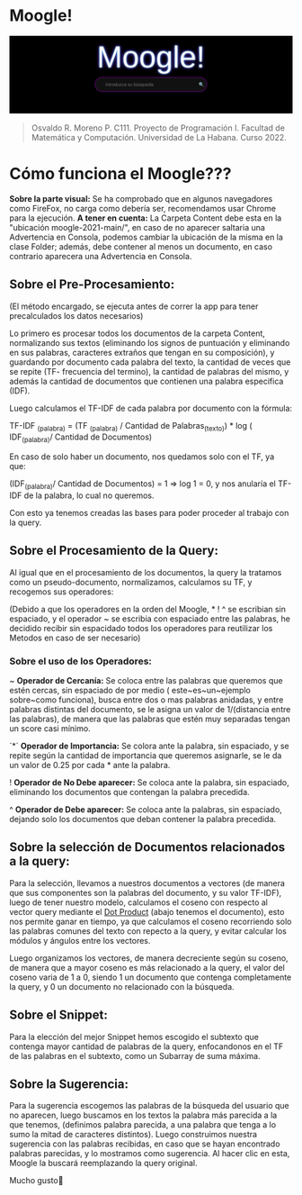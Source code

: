 # Moogle!

![](moogle.png)

>   Osvaldo R. Moreno P. C111. Proyecto de Programación I. Facultad de Matemática y Computación. Universidad de La Habana. Curso 2022. 

# Cómo funciona el Moogle???

**Sobre la parte visual:** Se ha comprobado que en algunos navegadores como FireFox, no carga como debería ser, recomendamos usar Chrome para la ejecución.
**A tener en cuenta:** La Carpeta Content debe esta en la "ubicación moogle-2021-main/", en caso de no aparecer saltaria una Advertencia en Consola, podemos cambiar la ubicación de la misma en la clase Folder; además, debe contener al menos un documento, en caso contrario aparecera una Advertencia en Consola. 

## Sobre el Pre-Procesamiento:

(El método encargado, se ejecuta antes de correr la app para tener precalculados los datos necesarios)

Lo primero es procesar todos los documentos de la carpeta Content, normalizando sus textos (eliminando los signos de puntuación y eliminando en sus palabras, caracteres extraños que tengan en su composición), y guardando por documento cada palabra del texto, la cantidad de veces que se repite (TF- frecuencia del termino), la cantidad de palabras del mismo, y  además la cantidad de documentos que contienen una palabra especifica (IDF).

Luego calculamos el TF-IDF de cada palabra por documento con la fórmula:

TF-IDF <sub>(palabra)</sub>  = (TF <sub>(palabra)</sub> / Cantidad de Palabras<sub>(texto)</sub>) * log ( IDF<sub>(palabra)</sub>/ Cantidad de Documentos)

En caso de solo haber un documento, nos quedamos solo con el TF, ya que:

(IDF<sub>(palabra)</sub>/ Cantidad de Documentos) = 1 => log 1 = 0, y nos anularía el TF-IDF de la palabra, lo cual no queremos.

Con esto ya tenemos creadas las bases para poder proceder al trabajo con la query.

## Sobre el Procesamiento de la Query:

Al igual que en el procesamiento de los documentos, la query la tratamos como un pseudo-documento, normalizamos, calculamos su TF, y recogemos sus operadores:

(Debido a que los operadores en la orden del Moogle, * ! ^ se escribian sin espaciado, y el operador ~ se escribia con espaciado entre las palabras, he decidido recibir sin espacidado todos los operadores para reutilizar los Metodos en caso de ser necesario)

### Sobre el uso de los Operadores:

~ **Operador de Cercanía:** Se coloca entre las palabras que queremos que estén cercas, sin espaciado de por medio ( este~es~un~ejemplo sobre~como funciona), busca entre dos o mas palabras anidadas, y entre palabras distintas del documento, se le asigna un valor de 1/(distancia entre las palabras), de manera que las palabras que estén muy separadas tengan un score casi mínimo.

´*´ **Operador de Importancia:** Se colora ante la palabra, sin espaciado, y se repite según la cantidad de importancia que queremos asignarle, se le da un valor de 0.25 por cada * ante la palabra.

! **Operador de No Debe aparecer:** Se coloca ante la palabra, sin espaciado, eliminando los documentos que contengan la palabra precedida.

^ **Operador de Debe aparecer:** Se coloca ante la palabras, sin espaciado, dejando solo los documentos que deban contener la palabra precedida.

## Sobre la selección de Documentos relacionados a la query:

Para la selección, llevamos a nuestros documentos a vectores (de manera que sus componentes son la palabras del documento, y su valor TF-IDF), luego de tener nuestro modelo, calculamos el coseno con respecto al vector query mediante el [Dot Product](VectorSpaceModel.odg) (abajo tenemos el documento), esto nos permite ganar en tiempo, ya que calculamos el coseno recorriendo solo las palabras comunes del texto con repecto a la query, y evitar calcular los  módulos y ángulos entre los vectores.


Luego organizamos los vectores, de manera decreciente según su coseno, de manera que a mayor coseno es más relacionado a la query, el valor del coseno varia de 1 a 0, siendo 1 un documento que contenga completamente la query, y 0 un documento no relacionado con la búsqueda.

## Sobre el Snippet:

Para la elección del mejor Snippet hemos escogido el subtexto que contenga mayor cantidad de palabras de la query, enfocandonos en el TF de las palabras en el subtexto, como un Subarray de suma máxima.

## Sobre la Sugerencia:

Para la sugerencia escogemos las palabras de la búsqueda del usuario que no aparecen, luego buscamos en los textos la palabra más parecida a la que tenemos, (definimos palabra parecida, a una palabra que tenga a lo sumo la mitad de caracteres distintos).
Luego construimos nuestra sugerencia con las palabras recibidas, en caso que se hayan encontrado palabras parecidas, y lo mostramos como sugerencia. Al hacer clic en esta, Moogle la buscará reemplazando la query original.


Mucho gusto🖖